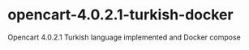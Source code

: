 # opencart-4.0.2.1-turkish-docker
Opencart 4.0.2.1 Turkish language implemented and Docker compose 
